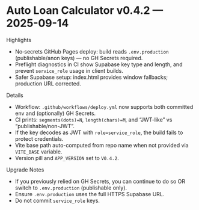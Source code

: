 # Auto Loan Calculator v0.4.2 — 2025-09-14

Highlights
- No‑secrets GitHub Pages deploy: build reads `.env.production` (publishable/anon keys) — no GH Secrets required.
- Preflight diagnostics in CI show Supabase key type and length, and prevent `service_role` usage in client builds.
- Safer Supabase setup: index.html provides window fallbacks; production URL corrected.

Details
- Workflow: `.github/workflows/deploy.yml` now supports both committed env and (optionally) GH Secrets.
- CI prints: `segments(dots)=N`, `length(chars)=M`, and “JWT-like” vs “publishable/non-JWT”.
- If the key decodes as JWT with `role=service_role`, the build fails to protect credentials.
- Vite base path auto-computed from repo name when not provided via `VITE_BASE` variable.
- Version pill and `APP_VERSION` set to `V0.4.2`.

Upgrade Notes
- If you previously relied on GH Secrets, you can continue to do so OR switch to `.env.production` (publishable only).
- Ensure `.env.production` uses the full HTTPS Supabase URL.
- Do not commit `service_role` keys.

